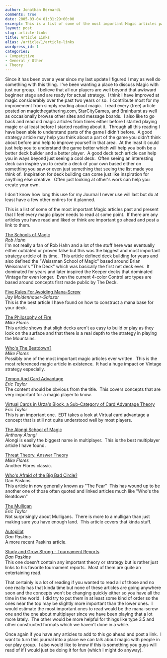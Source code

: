 ```yaml
---
author: Jonathan Bernardi
comments: true
date: 2005-03-04 01:31:29+00:00
excerpt: This is a list of some of the most important Magic articles past and present that I feel every magic player needs to read at some point.
layout: post
slug: article-links
title: Article Links
alias: /article/1/article-links
wordpress_id: 1
categories:
- Competitive
- General / Other
- Theory
---
```


Since it has been over a year since my last update I figured I may as well do something with this thing.  I've been wanting a place to discuss Magic with just our group.  I believe that all our players are well beyond that awkward beginner stage and are ready for actual strategy.  I think I have improved at magic considerably over the past two years or so.  I contribute most for my improvement from simply reading about magic.  I read every (free) article posted on magicthegathering.com, StarCityGames, and Brainburst as well as occasionally browse other sites and message boards.  I also like to go back and read old magic articles from times either before I started playing magic or at least before I started reading about it.  Through all this reading I have been able to understand parts of the game I didn't before.  A good strategy article may help you think about a part of the game you didn't think about before and help to improve yourself in that area.  At the least it could just help you to understand the game better which will help you both be a better deck builder and a better player.  A good deck tech article can help you in ways beyond just seeing a cool deck.  Often seeing an interesting deck can inspire you to create a deck of your own based either on something you saw or even just something that seeing the list made you think of.  Inspiration for deck building can come just like inspiration for anything else creative.  Often just looking at other's work can help you create your own.

I don't know how long this use for my Journal I never use will last but do at least have a few other entires for it planned.

This is a list of some of the most important Magic articles past and present that I feel every magic player needs to read at some point.  If there are any articles you have read and liked or think are important go ahead and post a link to them.
<!--more-->

[The Schools of Magic](http://web.archive.org/web/20000508212710/thedojo.com/school/schooldex.html)  
_Rob Hahn_  
I'm not really a fan of Rob Hahn and a lot of the stuff here was eventually either outdated or proven false but this was the biggest and most important strategy article of its time.  This article defined deck building for years and also defined the "Weissman School of Magic" based around Brian Weissman's "The Deck" which was basically the first net deck ever.  It dominated for years and later inspired the Keeper decks that dominated Vintage for even longer.  Even the current 4-color Control arc types are based around concepts first made public by The Deck.

[Five Rules For Avoiding Mana-Screw](http://www.starcitygames.com/php/news/expandnews.php?Article=890)  
_Jay Moldenhauer-Salazar_  
This is the best article I have found on how to construct a mana base for your deck.

[The Philosophy of Fire](http://www.starcitygames.com/php/news/expandnews.php?Article=7157)  
_Mike Flores_  
This article shows that sligh decks aren't as easy to build or play as they look on the surface and that there is a real depth to the strategy in playing the Mountains.

[Who's The Beatdown?](http://www.starcitygames.com/php/news/expandnews.php?Article=3692)  
_Mike Flores_  
Possibly one of the most important magic articles ever written.  This is the most referenced magic article in existence.  It had a huge impact on Vintage strategy especially.

[Tempo And Card Advantage](http://www.starcitygames.com/php/news/expandnews.php?Article=3690)  
_Eric Taylor_  
The content should be obvious from the title.  This covers concepts that are very important for a magic player to know.

[Virtual Cards in Urza's Block, a Sub-Category of Card Advantage Theory](http://web.archive.org/web/20000226161119/http://www.thedojo.com/column/col.990804eta.shtml)  
_Eric Taylor_  
This is an important one.  EDT takes a look at Virtual card advantage a concept that is still not quite understood well by most players.

[The Alongi School of Magic](http://web.archive.org/web/20000603055314/www.thedojo.com/column2/col.990906aal.shtml)  
_Anthony Alongi_  
Alongi is easily the biggest name in multiplayer.  This is the best multiplayer article I have found.

[Threat Theory, Answer Theory](http://www.starcitygames.com/php/news/expandnews.php?Article=7865)  
_Mike Flores_  
Another Flores classic.

[Who's Afraid of the Big Bad Circle?](http://www.starcitygames.com/php/news/expandnews.php?Article=7104)  
Dan Paskins  
This article in now generally known as "The Fear"  This has wound up to be another one of those often quoted and linked articles much like "Who's the Beatdown"

[The Mulligan](http://web.archive.org/web/20000609191801/www.thedojo.com/column/col.990601eta.shtml)  
_Eric Taylor_  
Not surprisingly about Mulligans.  There is more to a mulligan than just making sure you have enough land.  This article covers that kinda stuff.

[Autopilot](http://www.starcitygames.com/php/news/expandnews.php?Article=8505)  
_Dan Paskins_  
A more recent Paskins article.

[Study and Grow Strong - Tournament Reports](http://www.starcitygames.com/php/news/expandnews.php?Article=8669)  
_Dan Paskins_  
This one doesn't contain any important theory or strategy but is rather just links to his favorite tournament reports.  Most of them are quite an entertaining read.

That certainly is a lot of reading if you wanted to read all of those and no one really has that kinda time but none of these articles are going anywhere soon and the concepts won't be changing quickly either so you have all the time in the world.  I did try to put them in at least some kind of order so the ones near the top may be slightly more important than the lower ones.  I would estimate the most important ones to read would be the mana-screw one and the one about multiplayer since we have been playing that a lot more lately.  The other would be more helpful for things like type 3.5 and other constructed formats which we haven't done in a while.

Once again if you have any articles to add to this go ahead and post a link.  I want to turn this journal into a place we can talk about magic with people in our play group.  I also would like to know if this is something you guys will read of if I would just be doing it for fun (which I might do anyway).
